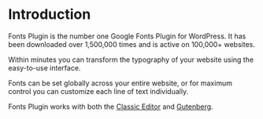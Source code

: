 # Introduction

Fonts Plugin is the number one Google Fonts Plugin for WordPress. It has been downloaded over 1,500,000 times and is active on 100,000+ websites.

Within minutes you can transform the typography of your website using the easy-to-use interface.

Fonts can be set globally across your entire website, or for maximum control you can customize each line of text individually.

Fonts Plugin works with both the [Classic Editor](classic-editor/getting-started.md) and [Gutenberg](https://docs.fontsplugin.com/gutenberg/getting-started).



